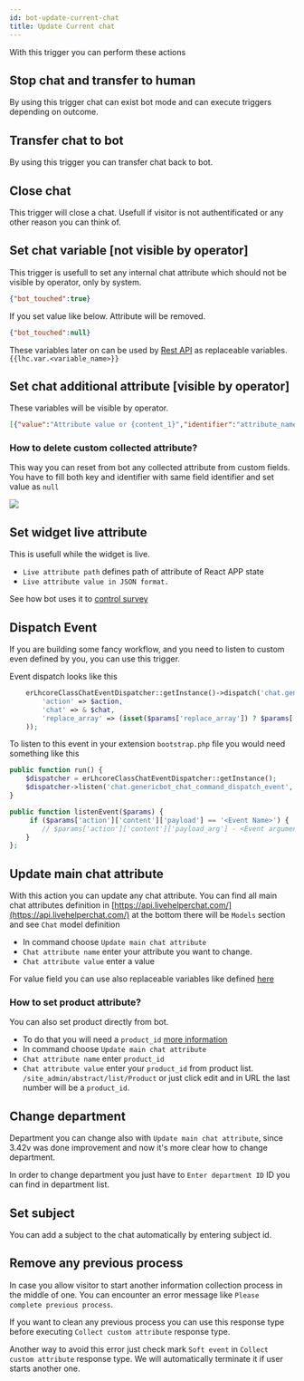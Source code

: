 ```yaml
---
id: bot-update-current-chat
title: Update Current chat
---
```


With this trigger you can perform these actions

## Stop chat and transfer to human

By using this trigger chat can exist bot mode and can execute triggers depending on outcome.

## Transfer chat to bot

By using this trigger you can transfer chat back to bot.

## Close chat

This trigger will close a chat. Usefull if visitor is not authentificated or any other reason you can think of. 

## Set chat variable [not visible by operator]

This trigger is usefull to set any internal chat attribute which should not be visible by operator, only by system.

```json
{"bot_touched":true}
```

If you set value like below. Attribute will be removed.

```json
{"bot_touched":null}
```

These variables later on can be used by [Rest API](rest-api.md#replaceable-variables) as replaceable variables. `{{lhc.var.<variable_name>}}`

## Set chat additional attribute [visible by operator]

These variables will be visible by operator.

```json
[{"value":"Attribute value or {content_1}","identifier":"attribute_name","key":"Attribute Name"}]
```

### How to delete custom collected attribute?

This way you can reset from bot any collected attribute from custom fields. You have to fill both key and identifier with same field identifier and set value as `null`

![](/img/chat/reset-custom-variables-from-bot.png)

## Set widget live attribute

This is usefull while the widget is live. 

* `Live attribute path` defines path of attribute of React APP state
* `Live attribute value in JSON format.`

See how bot uses it to [control survey](bot/survey-control-from-bot.md)

## Dispatch Event

If you are building some fancy workflow, and you need to listen to custom even defined by you, you can use this trigger.

Event dispatch looks like this
```php
    erLhcoreClassChatEventDispatcher::getInstance()->dispatch('chat.genericbot_chat_command_dispatch_event', array(
        'action' => $action,
        'chat' => & $chat,
        'replace_array' => (isset($params['replace_array']) ? $params['replace_array'] : [])
    ));
```

To listen to this event in your extension `bootstrap.php` file you would need something like this

```php
public function run() {
    $dispatcher = erLhcoreClassChatEventDispatcher::getInstance();
    $dispatcher->listen('chat.genericbot_chat_command_dispatch_event', array($this, 'listenEvent'));
}

public function listenEvent($params) {
     if ($params['action']['content']['payload'] == '<Event Name>') {
        // $params['action']['content']['payload_arg'] - <Event argument>
    }
};
```

## Update main chat attribute

With this action you can update any chat attribute. You can find all main chat attributes definition in [https://api.livehelperchat.com/](https://api.livehelperchat.com/) at the bottom there will be `Models` section and see `Chat` model definition

 * In command choose `Update main chat attribute`
 * `Chat attribute name` enter your attribute you want to change.
 * `Chat attribute value` enter a value

For value field you can use also replaceable variables like defined [here](text.md#replaceable-variables)

### How to set product attribute?

You can also set product directly from bot.

* To do that you will need a `product_id`  [more information](../department/product.md)
* In command choose `Update main chat attribute`
* `Chat attribute name` enter `product_id`
* `Chat attribute value` enter your `product_id` from product list. `/site_admin/abstract/list/Product` or just click edit and in URL the last number will be a `product_id`.

## Change department

Department you can change also with `Update main chat attribute`, since 3.42v was done improvement and now it's more clear how to change department. 

In order to change department you just have to `Enter department ID` ID you can find in department list.

## Set subject

You can add a subject to the chat automatically by entering subject id.

## Remove any previous process

In case you allow visitor to start another information collection process in the middle of one. You can encounter an error message like `Please complete previous process`.

If you want to clean any previous process you can use this response type before executing `Collect custom attribute` response type.

Another way to avoid this error just check mark `Soft event` in `Collect custom attribute` response type. We will automatically terminate it if user starts another one.


